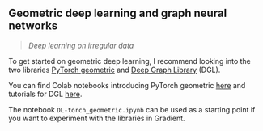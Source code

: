 ## Geometric deep learning and graph neural networks

> _Deep learning on irregular data_ 

To get started on geometric deep learning, I recommend looking into the two libraries [PyTorch geometric](https://pytorch-geometric.readthedocs.io/en/latest/) and [Deep Graph Library](https://www.dgl.ai/) (DGL).

You can find Colab notebooks introducing PyTorch geometric [here](https://pytorch-geometric.readthedocs.io/en/latest/notes/colabs.html) and tutorials for DGL [here](https://docs.dgl.ai/tutorials/blitz/index.html). 

The notebook `DL-torch_geometric.ipynb` can be used as a starting point if you want to experiment with the libraries in Gradient. 

